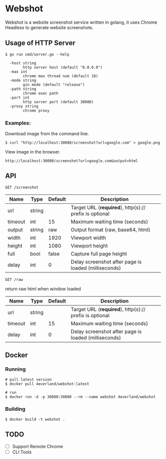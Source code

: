 # Webshot
Webshot is a website screenshot service written in golang,
it uses Chrome Headless to generate website screenshots.

## Usage of HTTP Server
```
$ go run cmd/server.go --help
  
  -host string
        http server host (default "0.0.0.0")
  -max int
        chrome max thread num (default 10)
  -mode string
        gin mode (default "release")
  -path string
        chrome exec path
  -port int
        http server port (default 30080)
  -proxy string
        chrome proxy      
```
### Examples:
Download image from the command line.
```shell
$ curl "http://localhost:30080/screenshot?url=google.com" > google.png
```
View image in the browser.
```
http://localhost:30080/screenshot?url=google.com&output=html
```

## API
```GET /screenshot```

Name    | Type      | Default   | Description
----    | ----      | -------   | -----------
url     | string    |           | Target URL (**required**), http(s):// prefix is optional
timeout | int       | 15        | Maximum waiting time (seconds)
output  | string    | raw       | Output format (raw, base64, html)
width   | int       | 1920      | Viewport width
height  | int       | 1080      | Viewport height
full    | bool      | false     | Capture full page height
delay   | int       | 0         | Delay screenshot after page is loaded (milliseconds)

```GET /raw```

return raw html when window loaded

Name    | Type      | Default   | Description
----    | ----      | -------   | -----------
url     | string    |           | Target URL (**required**), http(s):// prefix is optional
timeout | int       | 15        | Maximum waiting time (seconds)
delay   | int       | 0         | Delay screenshot after page is loaded (milliseconds)

## Docker
### Running
```shell
# pull latest version
$ docker pull 4everland/webshot:latest

# run
$ docker run -d -p 30080:30080 --rm --name webshot 4everland/webshot
```

### Building 
```shell
$ docker build -t webshot .
```
## TODO
- [ ] Support Remote Chrome
- [ ] CLI Tools
